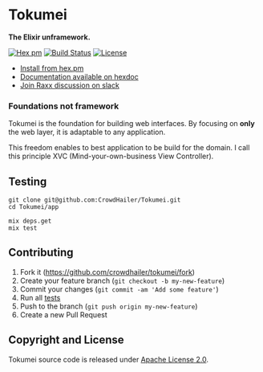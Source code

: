 # Tokumei

**The Elixir unframework.**

[![Hex pm](http://img.shields.io/hexpm/v/Tokumei.svg?style=flat)](https://hex.pm/packages/Tokumei)
[![Build Status](https://secure.travis-ci.org/CrowdHailer/Tokumei.svg?branch=master
"Build Status")](https://travis-ci.org/CrowdHailer/Tokumei)
[![License](https://img.shields.io/badge/License-Apache%202.0-blue.svg)](LICENSE)

- [Install from hex.pm](https://hex.pm/packages/tokumei)
- [Documentation available on hexdoc](https://hexdocs.pm/tokumei)
- [Join Raxx discussion on slack](https://elixir-lang.slack.com/messages/C56H3TBH8/)

### Foundations not framework

Tokumei is the foundation for building web interfaces.
By focusing on **only** the web layer, it is adaptable to any application.

This freedom enables to best application to be build for the domain.
I call this principle XVC (Mind-your-own-business View Controller).

## Testing

```
git clone git@github.com:CrowdHailer/Tokumei.git
cd Tokumei/app

mix deps.get
mix test
```

## Contributing

1. Fork it (https://github.com/crowdhailer/tokumei/fork)
2. Create your feature branch (`git checkout -b my-new-feature`)
3. Commit your changes (`git commit -am 'Add some feature'`)
4. Run all [tests](#testing)
5. Push to the branch (`git push origin my-new-feature`)
6. Create a new Pull Request

## Copyright and License

Tokumei source code is released under [Apache License 2.0](License).
